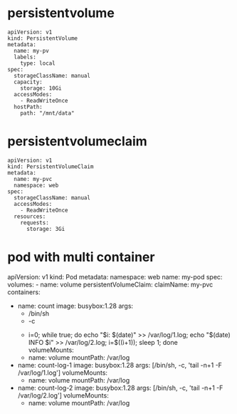 # persistentvolume

```
apiVersion: v1
kind: PersistentVolume
metadata:
  name: my-pv
  labels:
    type: local
spec:
  storageClassName: manual
  capacity:
    storage: 10Gi
  accessModes:
    - ReadWriteOnce
  hostPath:
    path: "/mnt/data"
```

# persistentvolumeclaim

```
apiVersion: v1
kind: PersistentVolumeClaim
metadata:
  name: my-pvc
  namespace: web
spec:
  storageClassName: manual
  accessModes:
    - ReadWriteOnce
  resources:
    requests:
      storage: 3Gi
```

# pod with multi container

apiVersion: v1
kind: Pod
metadata:
  namespace: web
  name: my-pod
spec:
  volumes:
    - name: volume
      persistentVolumeClaim:
        claimName: my-pvc
  containers:
  - name: count
    image: busybox:1.28
    args:
    - /bin/sh
    - -c
    - >
      i=0;
      while true;
      do
        echo "$i: $(date)" >> /var/log/1.log;
        echo "$(date) INFO $i" >> /var/log/2.log;
        i=$((i+1));
        sleep 1;
      done      
    volumeMounts:
    - name: volume
      mountPath: /var/log
  - name: count-log-1
    image: busybox:1.28
    args: [/bin/sh, -c, 'tail -n+1 -F /var/log/1.log']
    volumeMounts:
    - name: volume
      mountPath: /var/log
  - name: count-log-2
    image: busybox:1.28
    args: [/bin/sh, -c, 'tail -n+1 -F /var/log/2.log']
    volumeMounts:
    - name: volume
      mountPath: /var/log
   

